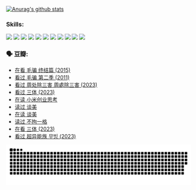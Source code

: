 
[![Anurag's github stats](https://github-readme-stats.vercel.app/api?username=w940853815)](https://github.com/anuraghazra/github-readme-stats)

### Skills:

<code><img height="32" src="https://cdn.jsdelivr.net/npm/simple-icons@v5/icons/python.svg"></code>
<code><img height="32" src="https://cdn.jsdelivr.net/npm/simple-icons@v5/icons/javascript.svg"></code>
<code><img height="32" src="https://cdn.jsdelivr.net/npm/simple-icons@v5/icons/django.svg"></code>
<code><img height="32" src="https://cdn.jsdelivr.net/npm/simple-icons@v5/icons/flask.svg"></code>
<code><img height="32" src="https://cdn.jsdelivr.net/npm/simple-icons@v5/icons/vuetify.svg"></code>
<code><img height="32" src="https://cdn.jsdelivr.net/npm/simple-icons@v5/icons/git.svg"></code>
<code><img height="32" src="https://cdn.jsdelivr.net/npm/simple-icons@v5/icons/docker.svg"></code>
<code><img height="32" src="https://cdn.jsdelivr.net/npm/simple-icons@v5/icons/postgresql.svg"></code>
<code><img height="32" src="https://cdn.jsdelivr.net/npm/simple-icons@v5/icons/elasticsearch.svg"></code>
<code><img height="32" src="https://cdn.jsdelivr.net/npm/simple-icons@v5/icons/macos.svg"></code>
<code><img height="32" src="https://cdn.jsdelivr.net/npm/simple-icons@v5/icons/linux.svg"></code>

### 🗣 豆瓣:

<!-- DOUBAN-ACTIVITIES:START -->
- [在看 毛骗 终结篇‎ (2015)](https://www.douban.com/people/136069238/status/4581971924/?_i=13896160)
- [看过 毛骗 第二季‎ (2011)](https://www.douban.com/people/136069238/status/4581971810/?_i=13896160)
- [看过 周处除三害 周處除三害‎ (2023)](https://www.douban.com/people/136069238/status/4575646701/?_i=13896160)
- [看过 三体‎ (2023)](https://www.douban.com/people/136069238/status/4574263039/?_i=13896160)
- [在读 小米创业思考](https://www.douban.com/people/136069238/status/4572047905/?_i=13896160)
- [读过 谈美](https://www.douban.com/people/136069238/status/4572047629/?_i=13896160)
- [在读 谈美](https://www.douban.com/people/136069238/status/4560861771/?_i=13896160)
- [读过 不拘一格](https://www.douban.com/people/136069238/status/4560861445/?_i=13896160)
- [在看 三体‎ (2023)](https://www.douban.com/people/136069238/status/4558185093/?_i=13896160)
- [看过 超异能族 무빙‎ (2023)](https://www.douban.com/people/136069238/status/4556824186/?_i=13896160)
<!-- DOUBAN-ACTIVITIES:END -->


![Snake animation](https://raw.githubusercontent.com/w940853815/w940853815/output/github-contribution-grid-snake.svg)

<!--
**w940853815/w940853815** is a ✨ _special_ ✨ repository because its `README.md` (this file) appears on your GitHub profile.

Here are some ideas to get you started:

- 🔭 I’m currently working on ...
- 🌱 I’m currently learning ...
- 👯 I’m looking to collaborate on ...
- 🤔 I’m looking for help with ...
- 💬 Ask me about ...
- 📫 How to reach me: ...
- 😄 Pronouns: ...
- ⚡ Fun fact: ...
-->
